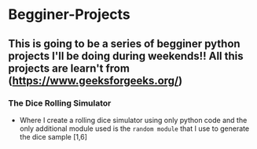 # Begginer-Projects
## This is going to be a series of begginer python projects I'll be doing during weekends!! All this projects are learn't from (https://www.geeksforgeeks.org/)
### The Dice Rolling Simulator 
  - Where I create a rolling dice simulator using only python code and the only additional module used is the ``random module`` that I use to generate the dice sample [1,6]  
